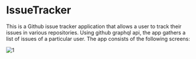 # IssueTracker
This is a Github issue tracker application that allows a user to track their issues in various repositories. Using github graphql api, the app gathers
a list of issues of a particular user. The app consists of the following screens:

![1](https://github.com/tedblair2/IssueTracker/assets/39332527/f6b88413-6543-4909-97eb-631053473a41)
